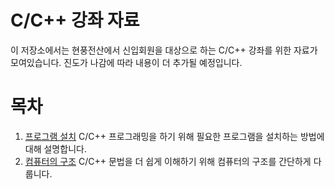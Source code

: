 # C/C++ 강좌 자료

이 저장소에서는 현풍전산에서 신입회원을 대상으로 하는 C/C++ 강좌를 위한 자료가 모여있습니다.
진도가 나감에 따라 내용이 더 추가될 예정입니다.

# 목차

1. [프로그램 설치](prepare-development-environment)
C/C++ 프로그래밍을 하기 위해 필요한 프로그램을 설치하는 방법에 대해 설명합니다.
2. [컴퓨터의 구조](structure-of-computers)
C/C++ 문법을 더 쉽게 이해하기 위해 컴퓨터의 구조를 간단하게 다룹니다.
